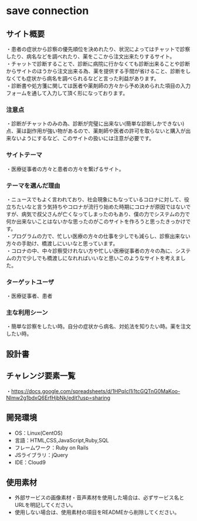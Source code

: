 # save connection

## サイト概要
・患者の症状から診察の優先順位を決めれたり、状況によってはチャットで診察したり、病名などを調べれたり、薬をここから注文出来たりするサイト。<br>
・チャットで診断することで、診断に病院に行かなくても診断出来ることや診断からサイトのほうから注文出来る為、薬を提供する手間が省けること、診断をしなくても症状から病名を調べられるなどと言った利益があります。<br>
・診断書や処方箋に関しては医者や薬剤師の方々から予め決められた項目の入力フォームを通して入力して頂く形になっております。

### 注意点
・診断がチャットのみの為、診断が完璧に出来ない(簡単な診断しかできない)点、薬は副作用が強い物があるので、薬剤師や医者の許可を取らないと購入が出来ないようにするなど、このサイトの扱いには注意が必要です。<br>

### サイトテーマ
・医療従事者の方々と患者の方々を繋げるサイト。

### テーマを選んだ理由
・ニュースでもよく言われており、社会現象にもなっているコロナに対して、役立ちたいなと言う気持ちやコロナが流行り始めた時期にコロナが原因ではないですが、病気で叔父さんが亡くなってしまったのもあり、僕の力でシステムの力で何か出来ないことはないかな思ったのがこのサイトを作ろうと思ったきっかけです。<br>
・プログラムの力で、忙しい医療の方々の仕事を少しでも減らし、診察出来ない方々の手助け、橋渡しにいいなと思っています。<br>
・コロナの中、中々診察受けれない方や忙しい医療従事者の方々の為に、システムの力で少しでも橋渡しになれればいいなと思いこのようなサイトを考えました。

### ターゲットユーザ
・医療従事者、患者

### 主な利用シーン
・簡単な診察をしたい時。自分の症状から病名、対処法を知りたい時。薬を注文したい時。

## 設計書


## チャレンジ要素一覧
・https://docs.google.com/spreadsheets/d/1HPqIcl1i1tcGQTnG0MaKoo-Nlmw2g1bdxQ6ErfHjbNk/edit?usp=sharing

## 開発環境
- OS：Linux(CentOS)
- 言語：HTML,CSS,JavaScript,Ruby,SQL
- フレームワーク：Ruby on Rails
- JSライブラリ：jQuery
- IDE：Cloud9

## 使用素材
- 外部サービスの画像素材・音声素材を使用した場合は、必ずサービス名とURLを明記してください。
- 使用しない場合は、使用素材の項目をREADMEから削除してください。